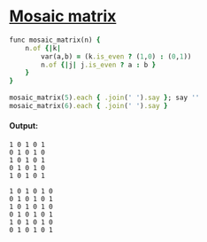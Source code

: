 [1]: https://rosettacode.org/wiki/Mosaic_matrix

# [Mosaic matrix][1]

```ruby
func mosaic_matrix(n) {
    n.of {|k|
        var(a,b) = (k.is_even ? (1,0) : (0,1))
        n.of {|j| j.is_even ? a : b }
    }
}
 
mosaic_matrix(5).each { .join(' ').say }; say ''
mosaic_matrix(6).each { .join(' ').say }
```

#### Output:
```
1 0 1 0 1
0 1 0 1 0
1 0 1 0 1
0 1 0 1 0
1 0 1 0 1

1 0 1 0 1 0
0 1 0 1 0 1
1 0 1 0 1 0
0 1 0 1 0 1
1 0 1 0 1 0
0 1 0 1 0 1
```
